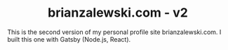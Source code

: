 <h1 align="center">
  brianzalewski.com - v2
</h1>
<p>This is the second version of my personal profile site brianzalewski.com. I built this one with Gatsby (Node.js, React).</p>